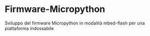 # Firmware-Micropython
Sviluppo del firmware Micropython in modalità mbed-flash per una piattaforma indossabile
